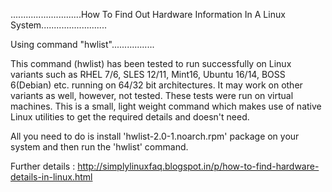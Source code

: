 ............................How To Find Out Hardware Information In A Linux System..........................

Using command "hwlist".................

This command (hwlist) has been tested to run successfully on Linux variants such as RHEL 7/6, SLES 12/11, Mint16, Ubuntu 16/14, BOSS 6(Debian) etc. running on 64/32 bit architectures. It may work on other variants as well, however, not tested. These tests were run on virtual machines.  This is a small, light weight command which makes use of native Linux utilities to get the required details and doesn't need.

All you need to do is install 'hwlist-2.0-1.noarch.rpm' package on your system and then run the 'hwlist' command.

Further details : http://simplylinuxfaq.blogspot.in/p/how-to-find-hardware-details-in-linux.html


